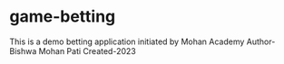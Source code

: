 # game-betting
This is a demo betting application initiated by Mohan Academy
Author-Bishwa Mohan Pati
Created-2023
